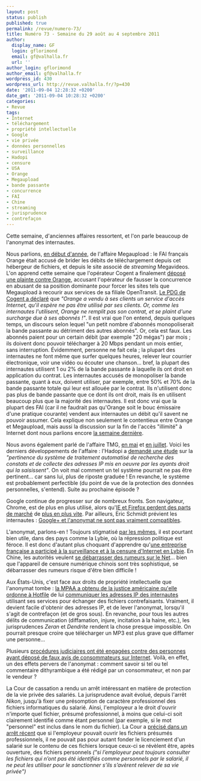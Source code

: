 ```yaml
---
layout: post
status: publish
published: true
permalink: /revue/numero-73/
title: Numéro 73 - Semaine du 29 août au 4 septembre 2011
author:
  display_name: GF
  login: gflorimond
  email: gf@valhalla.fr
  url: ''
author_login: gflorimond
author_email: gf@valhalla.fr
wordpress_id: 430
wordpress_url: http://revue.valhalla.fr/?p=430
date: '2011-09-04 12:28:32 +0200'
date_gmt: '2011-09-04 10:28:32 +0200'
categories:
- Revue
tags:
- Internet
- téléchargement
- propriété intellectuelle
- Google
- vie privée
- données personnelles
- surveillance
- Hadopi
- censure
- USA
- Orange
- Megaupload
- bande passante
- concurrence
- FAI
- Chine
- streaming
- jurisprudence
- contrefaçon
---
```

<p>Cette semaine, d'anciennes affaires ressortent, et l'on parle beaucoup de l'anonymat des internautes.</p>
<p>Nous parlions, <a href="http://revue.valhalla.fr/numeros/41/">en début d'année</a>, de l'affaire Megaupload : le FAI français Orange était accusé de brider les débits de téléchargement depuis cet hébergeur de fichiers, et depuis le site associé de <i>streaming</i> Megavideos. L'on apprend cette semaine que l'opérateur Cogent a finalement <a href="http://www.numerama.com/magazine/19650-orange-poursuivi-par-cogent-sur-fond-de-bridage-de-megaupload.html">déposé une plainte contre Orange</a>, accusant l'opérateur de fausser la concurrence en abusant de sa position dominante pour forcer les sites tels que Megaupload à recourir aux services de sa filiale OpenTransit. <a href="http://www.pcinpact.com/actu/news/65343-peering-megavideo-megaupload-orange-cogent.htm">Le PDG de Cogent a déclaré</a> que <i>"Orange a vendu à ses clients un service d'accès Internet, qu'il espère ne pas être utilisé par ses clients. Or, comme les internautes l'utilisent, Orange ne remplit pas son contrat, et se plaint d'une surcharge due à ses abonnés !"</i>. Il est vrai que l'on entend, depuis quelques temps, un discours selon lequel "un petit nombre d'abonnés monopoliserait la bande passante au détriment des autres abonnés". Or, cela est faux. Les abonnés paient pour un certain débit (par exemple "20 mégas") par mois ; ils doivent donc pouvoir télécharger à 20 Mbps pendant un mois entier, sans interruption. Évidemment, personne ne fait cela ; la plupart des internautes ne font même que surfer quelques heures, relever leur courrier électronique, voir une vidéo ou écouter une chanson... bref, la plupart des internautes utilisent 1 ou 2% de la bande passante à laquelle ils ont droit en application du contrat. Les internautes accusés de monopoliser la bande passante, quant à eux, doivent utiliser, par exemple, entre 50% et 70% de la bande passante totale qui leur est allouée par le contrat. Ils n'utilisent donc pas plus de bande passante que ce dont ils ont droit, mais ils en utilisent beaucoup plus que la majorité des internautes. Il est donc vrai que la plupart des FAI (car il ne faudrait pas qu'Orange soit le bouc émissaire d'une pratique courante) vendent aux internautes un débit qu'il savent ne pouvoir assumer. Cela explique non seulement le contentieux entre Orange et Megaupload, mais aussi la discussion sur la fin de l'accès "illimité" à Internet dont nous parlions encore <a href="http://revue.valhalla.fr/numeros/72/">la semaine dernière</a>.</p>
<p>Nous avons également parlé de l'affaire TMG, <a href="http://revue.valhalla.fr/numeros/58/">en mai</a> et <a href="http://revue.valhalla.fr/numeros/65/">en juillet</a>. Voici les derniers développements de l'affaire : l'Hadopi a <a href="http://www.numerama.com/magazine/19676-l-hadopi-a-designe-un-expert-judiciaire-pour-stopper-la-polemique-tmg.html">demandé une étude</a> sur la <i>"pertinence du système de traitement automatisé de recherche des constats et de collecte des adresses IP mis en oeuvre par les ayants droit qui la saisissent"</i>. On voit mal comment un tel système pourrait ne pas être pertinent... car sans lui, plus de riposte graduée ! En revanche, le système est probablement perfectible (du point de vue de la protection des données personnelles, s'entend). Suite au prochaine épisode ?</p>
<p>Google continue de progresser sur de nombreux fronts. Son navigateur, Chrome, est de plus en plus utilisé, alors qu'<a href="http://www.numerama.com/magazine/19651-firefox-et-ie-s-effondrent-sous-le-poids-de-chrome.html">IE et Firefox perdent des parts de marché</a> de <a href="http://www.pcinpact.com/actu/news/65418-navigateurs-google-chrome-firefox-internet-explorer.htm">plus en plus vite</a>. Par ailleurs, Eric Schmidt prévient les internautes : <a href="http://www.numerama.com/magazine/19656-il-faut-choisir-entre-l-anonymat-et-google-previent-eric-schmidt.html">Google+ et l'anonymat ne sont pas vraiment compatibles</a>.</p>
<p>L'anonymat, parlons-en ! Toujours stigmatisé <a href="http://www.numerama.com/magazine/19687-pour-luc-ferry-l-anonymat-sur-internet-permet-toutes-les-horreurs.html">par les mêmes</a>, il est pourtant bien utile, dans des pays comme la Lybie, où la répression politique est féroce. Il est donc d'autant plus choquant d'apprendre qu'<a href="http://www.numerama.com/magazine/19660-libye-une-firme-francaise-impliquee-dans-la-surveillance-du-net.html">une entreprise française a participé à la surveillance et à la censure d'Internet en Lybie</a>. En Chine, les autorités veulent <a href="http://www.numerama.com/magazine/19663-la-chine-veut-se-debarrasser-des-rumeurs-sur-internet.html">se débarrasser des rumeurs sur le Net</a>... bien que l'appareil de censure numérique chinois sont très sophistiqué, se débarrasser des rumeurs risque d'être bien difficile ! </p>
<p>Aux États-Unis, c'est face aux droits de propriété intellectuelle que l'anonymat tombe : <a href="http://www.numerama.com/magazine/19665-hotfile-doit-livrer-les-adresses-ip-des-utilisateurs-a-la-mpaa.html">la MPAA a obtenu de la justice américaine qu'elle ordonne à Hotfile</a> de lui <a href="http://www.pcinpact.com/actu/news/65379-mpaa-hotfile-hebergeur-identite-ip.htm">communiquer les adresses IP des internautes</a> utilisant ses services pour échanger des fichiers contrefaisants. Vraiment, il devient facile d'obtenir des adresses IP, et de lever l'anonymat, lorsqu'il s'agit de contrefaçon (et de gros sous). En revanche, pour tous les autres délits de communication (diffamation, injure, incitation à la haine, etc.), les jurisprudences <i>Zeran</i> et <i>Dendrite</i> rendent la chose presque impossible. On pourrait presque croire que télécharger un MP3 est plus grave que diffamer une personne...</p>
<p>Plusieurs <a href="http://www.pcinpact.com/actu/news/65441-faux-avis-consommateurs-frederic-lefebvre.htm">procédures judiciaires ont été engagées contre des personnes ayant déposé de faux avis de consommateurs sur Internet</a>. Voilà, en effet, un des effets pervers de l'anonymat : comment savoir si tel ou tel commentaire dithyrambique a été rédigé par un consommateur, et non par le vendeur ?</p>
<p>La Cour de cassation a rendu un arrêt intéressant en matière de protection de la vie privée des salariés. La jurisprudence avait évolué, depuis l'arrêt <i>Nikon</i>, jusqu'à fixer une présomption de caractère professionnel des fichiers informatiques du salarié. Ainsi, l'employeur a le droit d'ouvrir n'importe quel fichier, présumé professionnel, à moins que celui-ci soit clairement identifié comme étant personnel (par exemple, si le mot "personnel" est inclus dans le nom du fichier). La Cour a <a href="http://www.pcinpact.com/actu/news/65356-cour-de-cassation-employeur-salarie-email-courrier.htm">précisé dans un arrêt récent</a> que si l'employeur pouvait ouvrir les fichiers présumés professionnels, il ne pouvait pas pour autant fonder le licenciement d'un salarié sur le contenu de ces fichiers lorsque ceux-ci se révèlent être, après ouverture, des fichiers personnels <i>("si l’employeur peut toujours consulter les fichiers qui n’ont pas été identifiés comme personnels par le salarié, il ne peut les utiliser pour le sanctionner s’ils s’avèrent relever de sa vie privée")</i></p>
